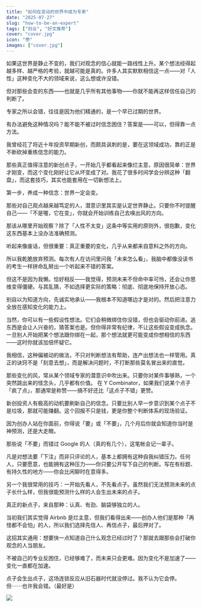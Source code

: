 ```yaml
---
title: "如何在变动的世界中成为专家"
date: "2025-07-27"
slug: "how-to-be-an-expert"
tags: ["创业", "好文推荐"]
cover: "cover.jpg"
icon: "😎"
images: ["cover.jpg"]
---
```

如果这世界是静止不变的，我们对观念的信心就能一路线性上升。某个想法经得起越多样、越严格的考验，就越可能是真的。许多人其实默默相信这一点——对「人性」这种变化不大的领域来说，这么想或许没错。



但对那些会变的东西——也就是几乎所有其他事物——你就不能再这样信任自己的判断了。



专家之所以会错，往往是因为他们精通的，是一个早已过期的世界。



有办法避免这种情况吗？能不能不被过时信念困住？答案是——可以，但得靠一点方法。



我曾经花了将近十年投资早期新创，而颇具讽刺的是，要在这领域成功，靠的正是不断砍掉重练信念的能力。



那些真正值得注意的新创点子，一开始几乎都看起来像烂主意，原因很简单：世界才刚变，而这个变化刚好让它从坏变成了对。我花了很多时间学会分辨这种「翻盘」，而这套技巧，其实也能套用在一切新想法上。



第一步，养成一种信念：世界一定会变。



那些对自己观点越来越笃定的人，潜意识里其实是认定世界静止。只要你不时提醒自己——「不是喔，它在变」，你就会开始训练自己去嗅出风的方向。



那该从哪里开始观察？除了「人性不太变」这条中等实用的原则外，很抱歉，变化这东西基本上没办法准确预测。



听起来像废话，但很重要：真正重要的变化，几乎从来都来自意料之外的方向。



所以我乾脆放弃预测。每次有人在访问里问我「未来怎么看」，我脑中都像没读书的考生一样拼命乱掰出一个听起来不错的答案。



但这不是因为我懒。恰好相反——我觉得，预测未来不但命中率可怜，还会让你思维变得僵硬。与其乱猜，不如选择更实际的策略：彻底、彻底地保持开放心态。



别自以为知道方向，先诚实地承认——我根本不知道哪边才是对的。然后把注意力全放在感知变化的能力上。



当然，你可以有一些假设性想法。它们会稍微绑住你没错，但也会驱动你前进。追东西是会让人兴奋的，猜答案也是。但你得非常有纪律，不让这些假设变成执念。
一旦别人开始把某个想法跟你绑在一起，那个想法就更可能变成你想相信的东西——这时你就该加倍怀疑它。



我相信，这种偏被动的做法，不只对判断想法有帮助，连产出想法也一样管用。真正的诀窍不是「刻意去想」，而是解决问题时，不打断那些莫名冒出来的直觉。



那些变化的风，常从某个领域专家的潜意识中吹出来。只要你对某件事够熟，一个突然跳出来的怪念头，几乎都有价值。
在 Y Combinator，如果我们说某个点子「疯了点」，那通常是称赞——搞不好还比「这点子不错」更赞。



新创投资人有极高的动机要刷新自己的信念。只要比别人早一步意识到某个点子不是垃圾，那就可能赚翻。这个回报不只是钱，更是你整个判断体系的现场验证。



因为创办人站在你面前，你得说「要」或「不要」，几个月后你就会知道你当时是神预测，还是大走眼。



那些说「不要」而错过 Google 的人（真的有几个），这笔帐会记一辈子。



凡是对想法要「下注」而非只评论的人，基本上都拥有这种自我纠错压力。任何人，只要愿意，也能拥有这种压力——你只要公开写下自己的判断。写在有标题、有持久性的地方——你会比闲聊时在意得多。



另一个我很常用的技巧：一开始先看人，不先看点子。虽然我们无法预测未来的点子长什么样，但我很能预测什么样的人会生出未来的点子。



真正的新点子，来自那种：认真、有劲、脑袋够独立的人。



当初我们其实觉得 Airbnb 是烂主意，但我们看得出来——创办人他们是那种「再怪都不会怕」的人，所以我们选择先信人、再信点子，最后押对了。



这招其实通用：想要快一点知道自己什么观念已经过时了？那就去跟那些会打破你观念的人当朋友。



不被自己的专业反困住，已经够难了，而未来只会更难。因为变化不是加速了——变化一直都在加速。



点子会生出点子，这场连锁反应从旧石器时代就没停过。我不认为它会停。
但⋯⋯也许我会错。（最好是）




![](https://prod-files-secure.s3.us-west-2.amazonaws.com/112d0858-5090-4d34-a606-b75eb8d65fd2/46476355-9cf3-4e99-9b7a-3531bc426380/1000202064.png?X-Amz-Algorithm=AWS4-HMAC-SHA256&X-Amz-Content-Sha256=UNSIGNED-PAYLOAD&X-Amz-Credential=ASIAZI2LB4662ZHAR2UH%2F20251006%2Fus-west-2%2Fs3%2Faws4_request&X-Amz-Date=20251006T165121Z&X-Amz-Expires=3600&X-Amz-Security-Token=IQoJb3JpZ2luX2VjEPj%2F%2F%2F%2F%2F%2F%2F%2F%2F%2FwEaCXVzLXdlc3QtMiJHMEUCIQC8t%2BQ7sZB2Ppb07upMB8tSWKjweZGJ6jOwVDHntleOzQIgctNw6McWFo3NSOWhU%2B%2BQ%2FreTsTWGThjjMce8tbMLh1oqiAQIkf%2F%2F%2F%2F%2F%2F%2F%2F%2F%2FARAAGgw2Mzc0MjMxODM4MDUiDMcqVAHe1T%2F%2Fgm9l0CrcA14Pls%2Bd4Ugd4LLXaz%2FWla5fEcmz6i%2FdXGNEAPMjIyasQQvnn15TV5NWwf7P9Jmm5l1HJrhSoNui1leOvrOB4Vy1HWIDUZIo3wvB8jv3Oq603Rczfzjq6%2B7WkAa0BFCho4K3XOynYUCqZABITlFFoXuQ4q%2FwACjqjLR9lrjSXKyORsnJT9PU7t6%2BdNDboymu99fjLGkOsiZoNbmW2kkbsANQiq3CyQ%2BJ6rPfLsKy1dGyb081tUngSw%2FB1sB0fLnSMuIgNqMlYFVM7w4XiTiiKjqLrdXGytFb4GOjpsEBompDXmu13lFV7%2FVKLY0vpBy7zYOKlihdgR6x8%2FMf4EwD6tnAgcUq18MIG3huoRpt5CwYRp7%2FWUrl69FIkdsxXSmUKvfFc5i229r%2BGHfy4do0MHuEhsU6e%2BpuGDTLFPq%2B5NkfQHp7S0woUH%2Ftg5Zp981I3isC5o%2BW6LZeHBw7N8rIU24mcX6dUktakrW1HS10bgXrjuGfJqWVVvS9D%2FFrslFcsXE4YuuxfTRUroBgJOuTNnfTBif6oGH6hu3nM1PTaOKobdW0euzJkkjSs3SleDR6MWyPJRpV2cQnwsxjBKHuQx1grp0rIEvhwdod78r9OMLlv%2FKUs8TU2P3nDEYZMIrTj8cGOqUBYZIhbIWa1oIhqYEDZ4xr1ZIIKlB3FRk7WUi20icWxD9sSMOrojkOUcrf%2Ftr%2BBFxPZ0GBDWUtaPvPWyquV0oOwUF1UplVqyrj8%2Bl3T%2FnV7VXqie9VRiJcK%2BdU%2FWpREWj%2Ft%2FicoZ7BwiQ%2B6H16SPoaDthDkMiUheireCW860usNg6lIMaxwjehMZZnqISKm1M3xabu1VufKGP9KS0NAZGjdCBg%2FXJN&X-Amz-Signature=2d4ea27ec2883c93239892c80fba910d655722306f81a634a77aa60d28683769&X-Amz-SignedHeaders=host&x-amz-checksum-mode=ENABLED&x-id=GetObject)

